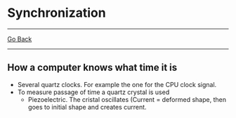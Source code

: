 # Synchronization
---
[Go Back](UNIOVI/3S2_DistSys/README.md)

---
## How a computer knows what time it is
- Several quartz clocks. For example the one for the CPU clock signal.
- To measure passage of time a quartz crystal is used
	- Piezoelectric. The cristal oscillates (Current = deformed shape, then goes to initial shape and creates current.